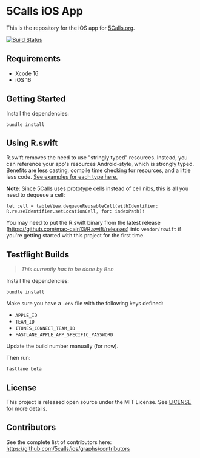 # 5Calls iOS App

This is the repository for the iOS app for [5Calls.org](https://5calls.org).

[![Build Status](https://app.bitrise.io/app/d786d837d94f6410/status.svg?token=BTL78uVY_9iE4XCx-iTekQ&branch=main)](https://app.bitrise.io/app/d786d837d94f6410)

## Requirements

- Xcode 16
- iOS 16

## Getting Started

Install the dependencies:

```
bundle install
```

## Using R.swift

R.swift removes the need to use "stringly typed" resources. Instead, you can reference your app's resources Android-style, which is strongly typed. Benefits are less casting, compile time checking for resources, and a little less code. [See examples for each type here.](https://github.com/mac-cain13/R.swift/blob/master/Documentation/Examples.md)

**Note**: Since 5Calls uses prototype cells instead of cell nibs, this is all you need to dequeue a cell:

```
let cell = tableView.dequeueReusableCell(withIdentifier: R.reuseIdentifier.setLocationCell, for: indexPath)!
```

You may need to put the R.swift binary from the latest release (https://github.com/mac-cain13/R.swift/releases) into `vendor/rswift` if you're getting started with this project for the first time.

## Testflight Builds

> _This currently has to be done by Ben_

Install the dependencies:

```
bundle install
```

Make sure you have a `.env` file with the following keys defined:

- `APPLE_ID`
- `TEAM_ID`
- `ITUNES_CONNECT_TEAM_ID`
- `FASTLANE_APPLE_APP_SPECIFIC_PASSWORD`

Update the build number manually (for now).

Then run:

```
fastlane beta
```

## License

This project is released open source under the MIT License. See [LICENSE](https://raw.githubusercontent.com/5calls/ios/master/LICENSE) for more details.

## Contributors

See the complete list of contributors here: https://github.com/5calls/ios/graphs/contributors

